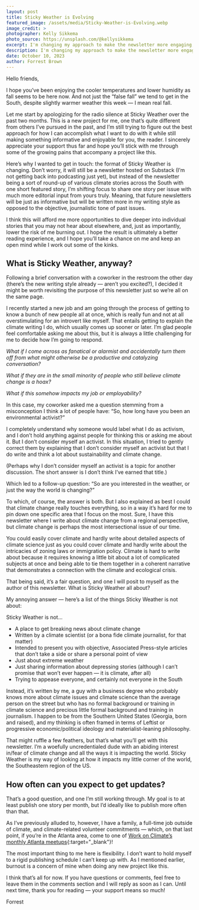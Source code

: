 ```yaml
---
layout: post
title: Sticky Weather is Evolving
featured_image: /assets/media/Sticky-Weather-is-Evolving.webp
image_credit: >
photographer: Kelly Sikkema
photo_source: https://unsplash.com/@kellysikkema
excerpt: I'm changing my approach to make the newsletter more engaging, informative, and sustainable.
description: I'm changing my approach to make the newsletter more engaging, informative, and sustainable.
date: October 10, 2023
author: Forrest Brown
---
```


Hello friends,

I hope you’ve been enjoying the cooler temperatures and lower humidity as fall seems to be here now. And not just the “false fall” we tend to get in the South, despite slightly warmer weather this week — I mean real fall.

Let me start by apologizing for the radio silence at Sticky Weather over the past two months. This is a new project for me, one that’s quite different from others I’ve pursued in the past, and I’m still trying to figure out the best approach for how I can accomplish what I want to do with it while still making something informative and enjoyable for you, the reader. I sincerely appreciate your support thus far and hope you’ll stick with me through some of the growing pains that accompany a project like this.

Here’s why I wanted to get in touch: the format of Sticky Weather is changing. Don’t worry, it will still be a newsletter hosted on Substack (I’m not getting back into podcasting just yet), but instead of the newsletter being a sort of round-up of various climate stories across the South with one short featured story, I’m shifting focus to share one story per issue with much more editorial input from yours truly. Meaning, that future newsletters will be just as informative but will be written more in my writing style as opposed to the objective, journalistic tone of past issues.

I think this will afford me more opportunities to dive deeper into individual stories that you may not hear about elsewhere, and, just as importantly, lower the risk of me burning out. I hope the result is ultimately a better reading experience, and I hope you’ll take a chance on me and keep an open mind while I work out some of the kinks.
## What is Sticky Weather, anyway?
Following a brief conversation with a coworker in the restroom the other day (there’s the new writing style already — aren’t you excited?), I decided it might be worth revisiting the purpose of this newsletter just so we’re all on the same page.

I recently started a new job and am going through the process of getting to know a bunch of new people all at once, which is really fun and not at all overstimulating for an introvert like myself. That entails getting to explain the climate writing I do, which usually comes up sooner or later. I’m glad people feel comfortable asking me about this, but it is always a little challenging for me to decide how I’m going to respond.

_What if I come across as fanatical or alarmist and accidentally turn them off from what might otherwise be a productive and catalyzing conversation?_

_What if they are in the small minority of people who still believe climate change is a hoax?_

_What if this somehow impacts my job or employability?_

In this case, my coworker asked me a question stemming from a misconception I think a lot of people have: “So, how long have you been an environmental activist?”

I completely understand why someone would label what I do as activism, and I don’t hold anything against people for thinking this or asking me about it. But I don’t consider myself an activist. In this situation, I tried to gently correct them by explaining that I don’t consider myself an activist but that I do write and think a lot about sustainability and climate change.

(Perhaps why I don’t consider myself an activist is a topic for another discussion. The short answer is I don’t think I’ve earned that title.)

Which led to a follow-up question: “So are you interested in the weather, or just the way the world is changing?”

To which, of course, the answer is both. But I also explained as best I could that climate change really touches everything, so in a way it’s hard for me to pin down one specific area that I focus on the most. Sure, I have this newsletter where I write about climate change from a regional perspective, but climate change is perhaps the most intersectional issue of our time.

You could easily cover climate and hardly write about detailed aspects of climate science just as you could cover climate and hardly write about the intricacies of zoning laws or immigration policy. Climate is hard to write about because it requires knowing a little bit about a lot of complicated subjects at once and being able to tie them together in a coherent narrative that demonstrates a connection with the climate and ecological crisis.

That being said, it’s a fair question, and one I will posit to myself as the author of this newsletter. What is Sticky Weather all about?

My annoying answer — here’s a list of the things Sticky Weather is not about:

Sticky Weather is not…
- A place to get breaking news about climate change
- Written by a climate scientist (or a bona fide climate journalist, for that matter)
- Intended to present you with objective, Associated Press-style articles that don’t take a side or share a personal point of view
- Just about extreme weather
- Just sharing information about depressing stories (although I can’t promise that won’t ever happen — it is climate, after all)
- Trying to appease everyone, and certainly not everyone in the South

Instead, it’s written by me, a guy with a business degree who probably knows more about climate issues and climate science than the average person on the street but who has no formal background or training in climate science and precious little formal background and training in journalism. I happen to be from the Southern United States (Georgia, born and raised), and my thinking is often framed in terms of Leftist or progressive economic/political ideology and materialist-leaning philosophy.

That might ruffle a few feathers, but that’s what you’ll get with this newsletter. I’m a woefully uncredentialed dude with an abiding interest in/fear of climate change and all the ways it is impacting the world. Sticky Weather is my way of looking at how it impacts my little corner of the world, the Southeastern region of the US.
## How often can you expect to get updates?
That’s a good question, and one I’m still working through. My goal is to at least publish one story per month, but I’d ideally like to publish more often than that.

As I’ve previously alluded to, however, I have a family, a full-time job outside of climate, and climate-related volunteer commitments — which, on that last point, if you’re in the Atlanta area, come to one of [Work on Climate’s monthly Atlanta meetups](https://www.eventbrite.com/e/work-on-climate-meet-atlanta-monthly-climate-networking-tickets-491922682987?aff=oddtdtcreator){:target="_blank"}!

The most important thing to me here is flexibility. I don’t want to hold myself to a rigid publishing schedule I can’t keep up with. As I mentioned earlier, burnout is a concern of mine when doing any new project like this.

I think that’s all for now. If you have questions or comments, feel free to leave them in the comments section and I will reply as soon as I can. Until next time, thank you for reading — your support means so much!

Forrest
